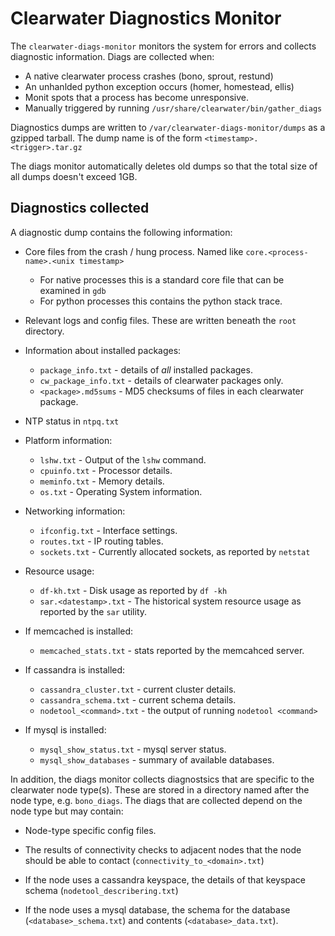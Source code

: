 Clearwater Diagnostics Monitor
==============================

The `clearwater-diags-monitor` monitors the system for errors and collects diagnostic information.  Diags are collected when:

* A native clearwater process crashes (bono, sprout, restund)
* An unhanlded python exception occurs (homer, homestead, ellis)
* Monit spots that a process has become unresponsive.
* Manually triggered by running `/usr/share/clearwater/bin/gather_diags`

Diagnostics dumps are written to `/var/clearwater-diags-monitor/dumps` as a gzipped tarball. The dump name is of the form `<timestamp>.<trigger>.tar.gz`

The diags monitor automatically deletes old dumps so that the total size of all dumps doesn't exceed 1GB.

Diagnostics collected
---------------------

A diagnostic dump contains the following information:

* Core files from the crash / hung process. Named like `core.<process-name>.<unix timestamp>`

  * For native processes this is a standard core file that can be examined in `gdb`
  * For python processes this contains the python stack trace.

* Relevant logs and config files.  These are written beneath the `root` directory.

* Information about installed packages:

  * `package_info.txt` - details of *all* installed packages.
  * `cw_package_info.txt` - details of clearwater packages only.
  * `<package>.md5sums` - MD5 checksums of files in each clearwater package.

* NTP status in `ntpq.txt`

* Platform information:

  * `lshw.txt` - Output of the `lshw` command.
  * `cpuinfo.txt` - Processor details.
  * `meminfo.txt` - Memory details.
  * `os.txt` - Operating System information.

* Networking information:

  * `ifconfig.txt` - Interface settings.
  * `routes.txt` - IP routing tables.
  * `sockets.txt` - Currently allocated sockets, as reported by `netstat`

* Resource usage:

  * `df-kh.txt` - Disk usage as reported by `df -kh`
  * `sar.<datestamp>.txt` - The historical system resource usage as reported by the `sar` utility.

* If memcached is installed:

  * `memcached_stats.txt` - stats reported by the memcahced server.

* If cassandra is installed:

  * `cassandra_cluster.txt` - current cluster details.
  * `cassandra_schema.txt` - current schema details.
  * `nodetool_<command>.txt` - the output of running `nodetool <command>`

* If mysql is installed:

  * `mysql_show_status.txt` - mysql server status.
  * `mysql_show_databases` - summary of available databases.

In addition, the diags monitor collects diagnostsics that are specific to the clearwater node type(s).  These are stored in a directory named after the node type, e.g. `bono_diags`.  The diags that are collected depend on the node type but may contain:

* Node-type specific config files.

* The results of connectivity checks to adjacent nodes that the node should be able to contact (`connectivity_to_<domain>.txt`)

* If the node uses a cassandra keyspace, the details of that keyspace schema (`nodetool_describering.txt`)

* If the node uses a mysql database, the schema for the database (`<database>_schema.txt`) and contents (`<database>_data.txt`).
